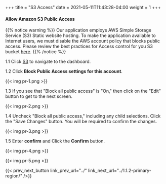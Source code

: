 +++
title = "S3 Access"
date =  2021-05-11T11:43:28-04:00
weight = 1
+++

#### Allow Amazon S3 Public Access

{{% notice warning %}}
Our application employs AWS Simple Storage Service (S3) Static website hosting. To make the application available to Internet users, we must disable the AWS account policy that blocks public access. Please review the best practices for Access control for you S3 bucket [here](https://docs.aws.amazon.com/AmazonS3/latest/userguide/access-control-best-practices.html).
{{% /notice %}}

1.1 Click [S3](https://us-east-1.console.aws.amazon.com/s3/home?region=us-east-1#/) to navigate to the dashboard.

1.2 Click **Block Public Access settings for this account**.

{{< img pr-1.png >}}

1.3 If you see that "Block all public access" is "On," then click on the "Edit" button to get to the next screen.

{{< img pr-2.png >}}

1.4 Uncheck "Block all public access," including any child selections. Click the "Save Changes" button. You will be required to confirm the changes.

{{< img pr-3.png >}}

1.5 Enter **confirm** and Click the **Confirm** button.

{{< img pr-4.png >}}

{{< img pr-5.png >}}

{{< prev_next_button link_prev_url="../" link_next_url="../1.1.2-primary-region/" />}}
